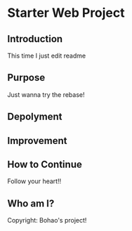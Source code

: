 # Starter Web Project

## Introduction

This time I just edit readme
## Purpose

Just wanna try the rebase!

## Depolyment

## Improvement

## How to Continue

Follow your heart!!

## Who am I?

Copyright: Bohao's project!
